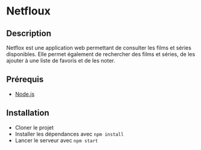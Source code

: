 # Netfloux

## Description

Netflox est une application web permettant de consulter les films et séries disponibles. Elle permet également de rechercher des films et séries, de les ajouter à une liste de favoris et de les noter.

## Prérequis

-  [Node.js](https://nodejs.org/en/)

## Installation

- Cloner le projet
- Installer les dépendances avec `npm install`
- Lancer le serveur avec `npm start`